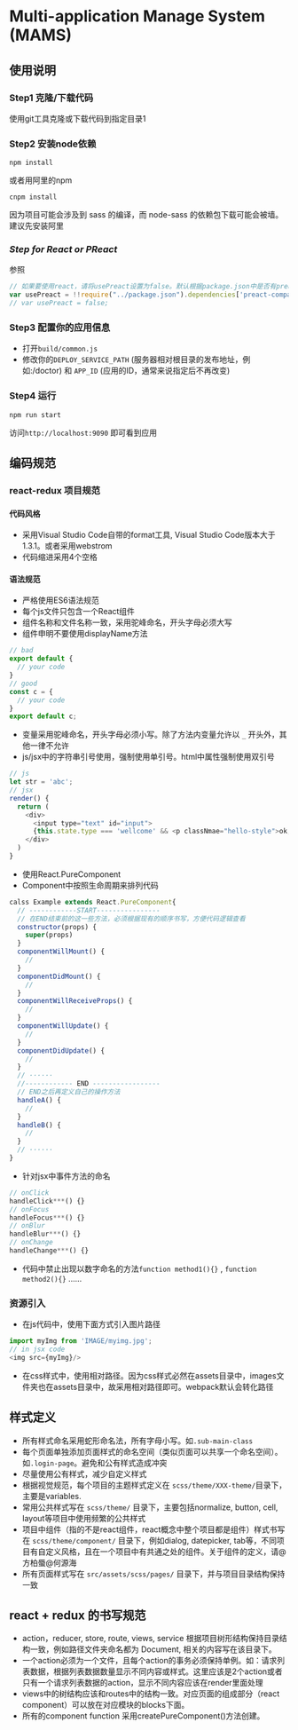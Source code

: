 # Multi-application Manage System (MAMS)

## 使用说明

### Step1 克隆/下载代码
使用git工具克隆或下载代码到指定目录1

### Step2 安装node依赖
``` shell
npm install
```
或者用阿里的npm
``` shell
cnpm install
```
因为项目可能会涉及到 sass 的编译，而 node-sass 的依赖包下载可能会被墙。建议先安装阿里
### *Step for React or PReact*
参照

``` javascript
// 如果要使用react，请将usePreact设置为false。默认根据package.json中是否有preact-compat进行判断
var usePreact = !!require("../package.json").dependencies['preact-compat'];
// var usePreact = false;
```

### Step3 配置你的应用信息
* 打开```build/common.js```
* 修改你的```DEPLOY_SERVICE_PATH``` (服务器相对根目录的发布地址，例如:/doctor) 和 ```APP_ID``` (应用的ID，通常来说指定后不再改变)

### Step4 运行
``` shell
npm run start
```
访问```http://localhost:9090``` 即可看到应用

## 编码规范

### react-redux 项目规范

#### 代码风格

* 采用Visual Studio Code自带的format工具, Visual Studio Code版本大于1.3.1。或者采用webstrom
* 代码缩进采用4个空格

#### 语法规范

* 严格使用ES6语法规范
* 每个js文件只包含一个React组件
* 组件名称和文件名称一致，采用驼峰命名，开头字母必须大写
* 组件申明不要使用displayName方法
``` javascript
// bad
export default {
  // your code
}
// good
const c = {
  // your code
}
export default c;
```

* 变量采用驼峰命名，开头字母必须小写。除了方法内变量允许以 ```_``` 开头外，其他一律不允许
* js/jsx中的字符串引号使用，强制使用单引号。html中属性强制使用双引号
``` javascript
// js
let str = 'abc';
// jsx
render() {
  return (
    <div>
      <input type="text" id="input">
      {this.state.type === 'wellcome' && <p classNmae="hello-style">ok, wellcome</p>}
    </div>
  )
}
```

* 使用React.PureComponent
* Component中按照生命周期来排列代码
``` javascript
calss Example extends React.PureComponent{
  // ------------START----------------
  // 在END结束前的这一些方法，必须根据现有的顺序书写，方便代码逻辑查看
  constructor(props) {
    super(props)
  }
  componentWillMount() {
    // 
  }
  componentDidMount() {
    //
  }
  componentWillReceiveProps() {
    //
  }
  componentWillUpdate() {
    //
  }
  componentDidUpdate() {
    //
  }
  // ······
  //------------ END -----------------
  // END之后再定义自己的操作方法
  handleA() {
    //
  }
  handleB() {
    //
  }
  // ······
}
```

* 针对jsx中事件方法的命名
``` javascript
// onClick
handleClick***() {}
// onFocus
handleFocus***() {}
// onBlur
handleBlur***() {}
// onChange
handleChange***() {}
```

* 代码中禁止出现以数字命名的方法```function method1(){}``` , ```function method2(){}``` ……

### 资源引入
* 在js代码中，使用下面方式引入图片路径
``` javascript
import myImg from 'IMAGE/myimg.jpg';
// in jsx code
<img src={myImg}/>
```

* 在css样式中，使用相对路径。因为css样式必然在assets目录中，images文件夹也在assets目录中，故采用相对路径即可。webpack默认会转化路径

## 样式定义
* 所有样式命名采用蛇形命名法，所有字母小写。如```.sub-main-class```
* 每个页面单独添加页面样式的命名空间（类似页面可以共享一个命名空间）。如```.login-page```。避免和公有样式造成冲突
* 尽量使用公有样式，减少自定义样式
* 根据视觉规范，每个项目的主题样式定义在 ```scss/theme/XXX-theme/```目录下，主要是variables.
* 常用公共样式写在 ```scss/theme/``` 目录下，主要包括normalize, button, cell, layout等项目中使用频繁的公共样式
* 项目中组件（指的不是react组件，react概念中整个项目都是组件）样式书写在 ```scss/theme/component/``` 目录下，例如dialog, datepicker, tab等，不同项目有自定义风格，且在一个项目中有共通之处的组件。关于组件的定义，请@方柏蜃@何源海
* 所有页面样式写在 ```src/assets/scss/pages/``` 目录下，并与项目目录结构保持一致

## react + redux 的书写规范
* action，reducer, store, route, views, service 根据项目树形结构保持目录结构一致，例如路径文件夹命名都为 Document, 相关的内容写在该目录下。
* 一个action必须为一个文件，且每个action的事务必须保持单例。如：请求列表数据，根据列表数据数量显示不同内容或样式。这里应该是2个action或者只有一个请求列表数据的action，显示不同内容应该在render里面处理
* views中的树结构应该和routes中的结构一致。对应页面的组成部分（react component）可以放在对应模块的blocks下面。
* 所有的component function 采用createPureComponent()方法创建。

